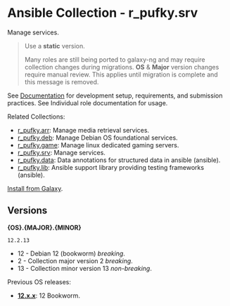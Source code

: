 # Ansible Collection - r_pufky.srv

Manage services.

> Use a **static** version.
>
> Many roles are still being ported to galaxy-ng and may require collection
> changes during migrations. **OS** & **Major** version changes require manual
> review. This applies until migration is complete and this message is removed.

See [Documentation](https://github.com/r-pufky/ansible_collection_docs) for
development setup, requirements, and submission practices. See Individual role
documentation for usage.

Related Collections:

* [r_pufky.arr](https://galaxy.ansible.com/ui/repo/published/r_pufky/arr):
  Manage media retrieval services.
* [r_pufky.deb](https://galaxy.ansible.com/ui/repo/published/r_pufky/deb):
  Manage Debian OS foundational services.
* [r_pufky.game](https://galaxy.ansible.com/ui/repo/published/r_pufky/game):
  Manage linux dedicated gaming servers.
* [r_pufky.srv](https://galaxy.ansible.com/ui/repo/published/r_pufky/srv):
  Manage services.
* [r_pufky.data](https://galaxy.ansible.com/ui/repo/published/r_pufky/data):
  Data annotations for structured data in ansible (ansible).
* [r_pufky.lib](https://galaxy.ansible.com/ui/repo/published/r_pufky/lib):
  Ansible support library providing testing frameworks (ansible).

[Install from Galaxy](https://galaxy.ansible.com/ui/repo/published/r_pufky/srv).

## Versions
**{OS}.{MAJOR}.{MINOR}**

`12.2.13`

* 12 - Debian 12 (bookworm) _breaking_.
* 2 - Collection major version 2 _breaking_.
* 13 - Collection minor version 13 _non-breaking_.

Previous OS releases:

* **[12.x.x](https://github.com/r-pufky/ansible_collection_srv/tree/12.x)**: 12 Bookworm.
